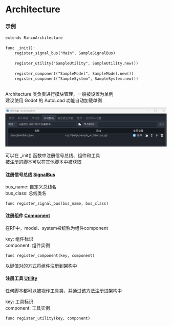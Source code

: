 # Architecture
### 示例
```GDScript
extends RincoArchitecture

func _init():
	register_signal_bus("Main", SampleSignalBus)
	
	register_utility("SampleUtility", SampleUtility.new())
	
	register_component("SampleModel", SampleModel.new())
	register_component("SampleSystem", SampleSystem.new())
	
```

Architecture 类负责进行模块管理，一般被设置为单例  
建议使用 Godot 的 AutoLoad 功能自动加载单例  

![Alt text](image/AutoLoad.png)  
  
  
可以在 _init() 函数中注册信号总线、组件和工具  
被注册的脚本可以在其他脚本中被获取  

#### 注册信号总线 [SignalBus](Signal.md)
bus_name: 自定义总线名  
bus_class: 总线类名

```GDScript
func register_signal_bus(bus_name, bus_class)
```

#### 注册组件 [Component](Component.md)
在RF中，model、system被统称为组件component  

key: 组件标识  
component: 组件实例 

```GDScript
func register_component(key, component)
```

以键值对的方式将组件注册到架构中  

#### 注册工具 [Utility](Utility.md)
任何脚本都可以被视作工具类，并通过该方法注册进架构中

key: 工具标识  
component: 工具实例 

```GDScript
func register_utility(key, component)
```
 
